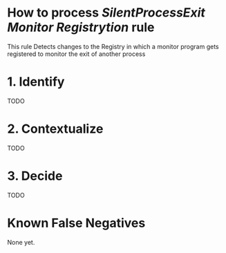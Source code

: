 # How to process *SilentProcessExit Monitor Registrytion* rule
This rule Detects changes to the Registry in which a monitor program gets registered to monitor the exit of another process

# 1. Identify
TODO

# 2. Contextualize
TODO

# 3. Decide
TODO

# Known False Negatives
None yet.
